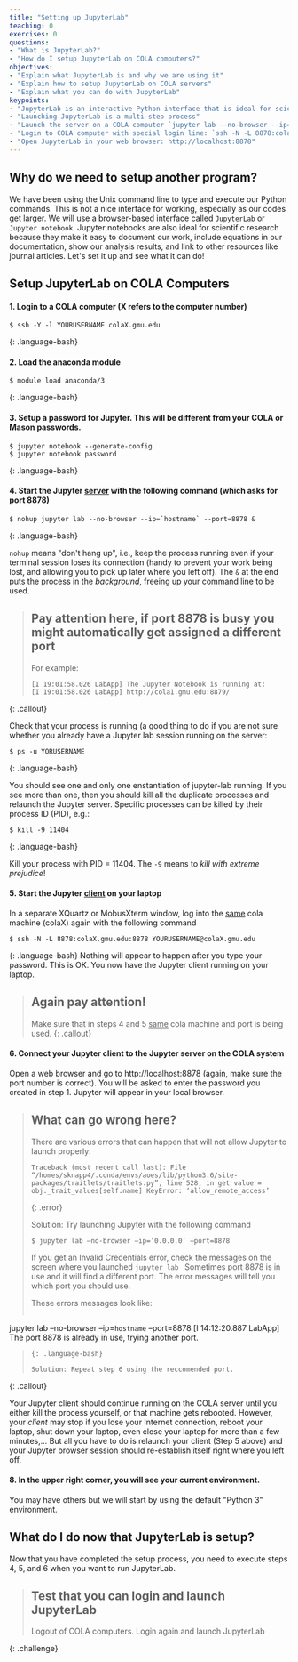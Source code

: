 ```yaml
---
title: "Setting up JupyterLab"
teaching: 0
exercises: 0
questions:
- "What is JupyterLab?"
- "How do I setup JupyterLab on COLA computers?"
objectives:
- "Explain what JupyterLab is and why we are using it"
- "Explain how to setup JupyterLab on COLA servers"
- "Explain what you can do with JupyterLab"
keypoints:
- "JupyterLab is an interactive Python interface that is ideal for scientific work"
- "Launching JupyterLab is a multi-step process"
- "Launch the server on a COLA computer `jupyter lab --no-browser --ip=`hostname` --port=8878`"
- "Login to COLA computer with special login line: `ssh -N -L 8878:colaX.gmu.edu:8878 YOURUSERNAME@colaX.gmu.edu`"
- "Open JupyterLab in your web browser: http://localhost:8878" 
---
```

## Why do we need to setup another program? 

We have been using the Unix command line to type and execute our Python commands.  This is not a nice interface for working, especially as our codes get larger.
We will use a browser-based interface called `JupyterLab` or `Jupyter notebook`. Jupyter notebooks are also ideal for scientific research because they make it easy to document our work, include equations in our documentation, show our analysis results, and link to other resources like journal articles. 
Let's set it up and see what it can do!

## Setup JupyterLab on COLA Computers

#### 1. Login to a COLA computer (X refers to the computer number)

~~~
$ ssh -Y -l YOURUSERNAME colaX.gmu.edu
~~~
{: .language-bash}


#### 2. Load the anaconda module
~~~
$ module load anaconda/3
~~~
{: .language-bash}

#### 3. Setup a password for Jupyter.  This will be different from your COLA or Mason passwords.

~~~
$ jupyter notebook --generate-config
$ jupyter notebook password
~~~
{: .language-bash}

#### 4. Start the Jupyter <u>server</u> with the following command (which asks for port 8878)

~~~
$ nohup jupyter lab --no-browser --ip=`hostname` --port=8878 &
~~~
{: .language-bash}

`nohup` means "don't hang up", i.e., keep the process running even if your terminal session loses its connection
(handy to prevent your work being lost, and allowing you to pick up later where you left off).
The `&` at the end puts the process in the _background_, freeing up your command line to be used.

> ## Pay attention here, if port 8878 is busy you might automatically get assigned a different port
> For example: 
> ~~~
>[I 19:01:58.026 LabApp] The Jupyter Notebook is running at:
>[I 19:01:58.026 LabApp] http://cola1.gmu.edu:8879/
> ~~~
{: .callout}

Check that your process is running (a good thing to do if you are not sure whether you already have a Jupyter lab session running on the server:

~~~
$ ps -u YORUSERNAME
~~~
{: .language-bash}

You should see one and only one enstantiation of jupyter-lab running. 
If you see more than one, then you should kill all the duplicate processes and relaunch the Jupyter server.
Specific processes can be killed by their process ID (PID), e.g.:

~~~
$ kill -9 11404
~~~
{: .language-bash}

Kill your process with PID = 11404. The `-9` means to _kill with extreme prejudice_!


#### 5. Start the Jupyter <u>client</u> on your laptop

In a separate XQuartz or MobusXterm window, log into the <u>same</u> cola machine (colaX) again with the following command

~~~
$ ssh -N -L 8878:colaX.gmu.edu:8878 YOURUSERNAME@colaX.gmu.edu
~~~
{: .language-bash}
Nothing will appear to happen after you type your password. This is OK. You now have the Jupyter client running on your laptop. 

> ## Again pay attention!
> Make sure that in steps 4 and 5 <u>same</u> cola machine and port is being used.
{: .callout}


#### 6. Connect your Jupyter client to the Jupyter server on the COLA system

Open a web browser and go to  http://localhost:8878 (again, make sure the port number is correct). You will be asked to enter the password you created in step 1.
Jupyter will appear in your local browser.

> ## What can go wrong here?
>
> There are various errors that can happen that will not allow Jupyter to launch properly:
>
> ~~~
> Traceback (most recent call last): File “/homes/sknapp4/.conda/envs/aoes/lib/python3.6/site-packages/traitlets/traitlets.py”, line 528, in get value = obj._trait_values[self.name] KeyError: ‘allow_remote_access’
> ~~~
> {: .error}
>
> Solution: Try launching Jupyter with the following command
>
> ~~~
> $ jupyter lab –no-browser –ip=’0.0.0.0’ –port=8878
> ~~~
>
> If you get an Invalid Credentials error, check the messages on the screen where you launched `jupyter lab ` Sometimes port 8878 is in use and it will find a different port. The error messages will tell you which port you should use.
>
> These errors messages look like:
> ~~~
jupyter lab –no-browser –ip=`hostname` –port=8878 [I 14:12:20.887 LabApp] The port 8878 is already in use, trying another port.
> ~~~
> {: .language-bash}
>
> Solution: Repeat step 6 using the reccomended port.
>
{: .callout}

Your Jupyter client should continue running on the COLA server until you either kill the process yourself, or that machine gets rebooted.
However, your _client_ may stop if you lose your Internet connection, reboot your laptop, shut down your laptop, even close your laptop for more than a few minutes,... 
But all you have to do is relaunch your client (Step 5 above) and your Jupyter browser session should re-establish itself right where you left off.

#### 8. In the upper right corner, you will see your current environment. 
You may have others but we will start by using the default "Python 3" environment.


## What do I do now that JupyterLab is setup?

Now that you have completed the setup process, you need to execute steps 4, 5, and 6 when you want to run JupyterLab.

> ## Test that you can login and launch JupyterLab
>
>  Logout of COLA computers.  Login again and launch JupyterLab
>
{: .challenge}
